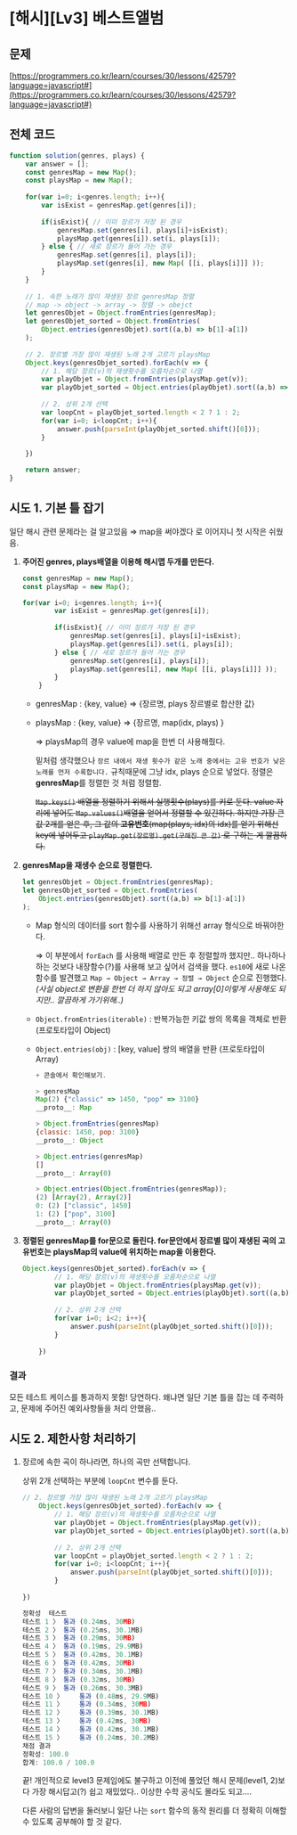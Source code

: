 # [해시][Lv3] 베스트앨범

## 문제

[https://programmers.co.kr/learn/courses/30/lessons/42579?language=javascript#](https://programmers.co.kr/learn/courses/30/lessons/42579?language=javascript#)

## 전체 코드

```jsx
function solution(genres, plays) {
    var answer = [];
    const genresMap = new Map();
    const playsMap = new Map();
    
    for(var i=0; i<genres.length; i++){
        var isExist = genresMap.get(genres[i]);
        
        if(isExist){ // 이미 장르가 저장 된 경우
            genresMap.set(genres[i], plays[i]+isExist);
            playsMap.get(genres[i]).set(i, plays[i]);
        } else { // 새로 장르가 들어 가는 경우
            genresMap.set(genres[i], plays[i]);
            playsMap.set(genres[i], new Map( [[i, plays[i]]] ));
        }
    }
    
    // 1. 속한 노래가 많이 재생된 장르 genresMap 정렬
    // map -> object -> array -> 정렬 -> obejct
    let genresObjet = Object.fromEntries(genresMap);
    let genresObjet_sorted = Object.fromEntries(
        Object.entries(genresObjet).sort((a,b) => b[1]-a[1])
    );
    
    // 2. 장르별 가장 많이 재생된 노래 2개 고르기 playsMap
    Object.keys(genresObjet_sorted).forEach(v => {
        // 1. 해당 장르(v)의 재생횟수를 오름차순으로 나열
        var playObjet = Object.fromEntries(playsMap.get(v));
        var playObjet_sorted = Object.entries(playObjet).sort((a,b) => b[1]-a[1]);
        
        // 2. 상위 2개 선택
        var loopCnt = playObjet_sorted.length < 2 ? 1 : 2;
        for(var i=0; i<loopCnt; i++){
            answer.push(parseInt(playObjet_sorted.shift()[0]));
        }
        
    })

    return answer;
}
```

## 시도 1. 기본 틀 잡기

일단 해시 관련 문제라는 걸 알고있음 ⇒ map을 써야겠다 로 이어지니 첫 시작은 쉬웠음.

1. **주어진 genres, plays배열을 이용해 해시맵 두개를 만든다.**

    ```jsx
    const genresMap = new Map();
    const playsMap = new Map();

    for(var i=0; i<genres.length; i++){
            var isExist = genresMap.get(genres[i]);
            
            if(isExist){ // 이미 장르가 저장 된 경우
                genresMap.set(genres[i], plays[i]+isExist);
                playsMap.get(genres[i]).set(i, plays[i]);
            } else { // 새로 장르가 들어 가는 경우
                genresMap.set(genres[i], plays[i]);
                playsMap.set(genres[i], new Map( [[i, plays[i]]] ));
            }
        }
    ```

    * genresMap : {key, value} ⇒ {장르명, plays 장르별로 합산한 값}
    * playsMap : {key, value} ⇒ {장르명, map(idx, plays) }

        ⇒ playsMap의 경우 value에 map을 한번 더 사용해줬다. 

        밑처럼 생각했으나 `장르 내에서 재생 횟수가 같은 노래 중에서는 고유 번호가 낮은 노래를 먼저 수록합니다.` 규칙때문에 그냥 idx, plays 순으로 넣었다. 정렬은 **genresMap**를 정렬한 것 처럼 정렬함.   

        ~~`Map.keys()` 배열을 정렬하기 위해서 실행횟수(plays)를 키로 둔다.
        value 자리에 넣어도 `Map.values()`배열을 얻어서 정렬할 수 있긴하다. 
        하지만 가장 큰 값 2개를 얻은 후, 그 값의 **고유번호**(map(plays, idx)의 idx)를 얻기 위해선 key에 넣어두고 `playMap.get(장르명).get(구해진 큰 값)` 로 구하는 게 깔끔하다.~~

2. **genresMap을 재생수 순으로 정렬한다.**

    ```jsx
    let genresObjet = Object.fromEntries(genresMap);
    let genresObjet_sorted = Object.fromEntries(
        Object.entries(genresObjet).sort((a,b) => b[1]-a[1])
    );
    ```

    * Map 형식의 데이터를 sort 함수를 사용하기 위해선 array 형식으로 바꿔야한다.

        ⇒ 이 부분에서 `forEach` 를 사용해 배열로 만든 후 정렬할까 했지만.. 하나하나 하는 것보다 내장함수(?)를 사용해 보고 싶어서 검색을 했다. `es10`에 새로 나온 함수를 발견했고 `Map → Object → Array → 정렬 → Object` 순으로 진행했다. *(사실 object로 변환을 한번 더 하지 않아도 되고 array[0]이렇게 사용해도 되지만.. 깔끔하게 가기위해..)*

    * `Object.fromEntries(iterable)` : 반복가능한 키값 쌍의 목록을 객체로 반환(프로토타입이 Object)
    * `Object.entries(obj)` : [key, value] 쌍의 배열을 반환 (프로토타입이 Array)

        ```jsx
        + 콘솔에서 확인해보기.

        > genresMap
        Map(2) {"classic" => 1450, "pop" => 3100}
        __proto__: Map

        > Object.fromEntries(genresMap)
        {classic: 1450, pop: 3100}
        __proto__: Object

        > Object.entries(genresMap)
        []
        __proto__: Array(0)

        > Object.entries(Object.fromEntries(genresMap));
        (2) [Array(2), Array(2)]
        0: (2) ["classic", 1450]
        1: (2) ["pop", 3100]
        __proto__: Array(0)
        ```

3. **정렬된 genresMap를 for문으로 돌린다. for문안에서 장르별 많이 재생된 곡의 고유번호는 playsMap의 value에 위치하는 map을 이용한다.**

    ```jsx
    Object.keys(genresObjet_sorted).forEach(v => {
            // 1. 해당 장르(v)의 재생횟수를 오름차순으로 나열
            var playObjet = Object.fromEntries(playsMap.get(v));
            var playObjet_sorted = Object.entries(playObjet).sort((a,b) => b[1]-a[1]);
            
            // 2. 상위 2개 선택
            for(var i=0; i<2; i++){
                answer.push(parseInt(playObjet_sorted.shift()[0]));
            }
            
        })
    ```

### 결과

모든 테스트 케이스를 통과하지 못함! 당연하다. 왜냐면 일단 기본 틀을 잡는 데 주력하고, 문제에 주어진 예외사항들을 처리 안했음.. 

## 시도 2. 제한사항 처리하기

1. 장르에 속한 곡이 하나라면, 하나의 곡만 선택합니다.

    상위 2개 선택하는 부분에 `loopCnt` 변수를 둔다. 

    ```jsx
    // 2. 장르별 가장 많이 재생된 노래 2개 고르기 playsMap
        Object.keys(genresObjet_sorted).forEach(v => {
            // 1. 해당 장르(v)의 재생횟수를 오름차순으로 나열
            var playObjet = Object.fromEntries(playsMap.get(v));
            var playObjet_sorted = Object.entries(playObjet).sort((a,b) => b[1]-a[1]);
            
            // 2. 상위 2개 선택
            var loopCnt = playObjet_sorted.length < 2 ? 1 : 2;
            for(var i=0; i<loopCnt; i++){
                answer.push(parseInt(playObjet_sorted.shift()[0]));
            }
            
    })
    ```

    ```jsx
    정확성  테스트
    테스트 1 〉	통과 (0.24ms, 30MB)
    테스트 2 〉	통과 (0.25ms, 30.1MB)
    테스트 3 〉	통과 (0.29ms, 30MB)
    테스트 4 〉	통과 (0.19ms, 29.9MB)
    테스트 5 〉	통과 (0.42ms, 30.1MB)
    테스트 6 〉	통과 (0.42ms, 30MB)
    테스트 7 〉	통과 (0.34ms, 30.1MB)
    테스트 8 〉	통과 (0.32ms, 30MB)
    테스트 9 〉	통과 (0.26ms, 30.3MB)
    테스트 10 〉	통과 (0.48ms, 29.9MB)
    테스트 11 〉	통과 (0.34ms, 30MB)
    테스트 12 〉	통과 (0.39ms, 30.1MB)
    테스트 13 〉	통과 (0.42ms, 30MB)
    테스트 14 〉	통과 (0.42ms, 30.1MB)
    테스트 15 〉	통과 (0.24ms, 30.2MB)
    채점 결과
    정확성: 100.0
    합계: 100.0 / 100.0
    ```

    끝! 개인적으로 level3 문제임에도 불구하고 이전에 풀었던 해시 문제(level1, 2)보다 가장 해시답고(?) 쉽고 재밌었다.. 이상한 수학 공식도 몰라도 되고....

    다른 사람의 답변을 둘러보니 일단 나는 `sort` 함수의 동작 원리를 더 정확히 이해할 수 있도록 공부해야 할 것 같다.
